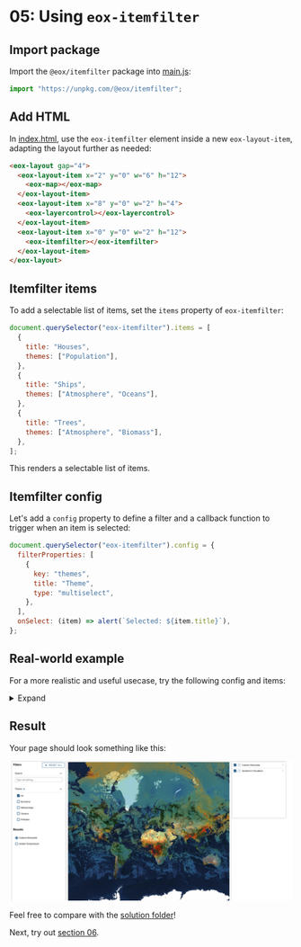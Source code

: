 # 05: Using `eox-itemfilter`

## Import package

Import the `@eox/itemfilter` package into [main.js](./main.js):

```js
import "https://unpkg.com/@eox/itemfilter";
```

## Add HTML

In [index.html](./index.html), use the `eox-itemfilter` element inside a new `eox-layout-item`, adapting the layout further as needed:

```html
<eox-layout gap="4">
  <eox-layout-item x="2" y="0" w="6" h="12">
    <eox-map></eox-map>
  </eox-layout-item>
  <eox-layout-item x="8" y="0" w="2" h="4">
    <eox-layercontrol></eox-layercontrol>
  </eox-layout-item>
  <eox-layout-item x="0" y="0" w="2" h="12">
    <eox-itemfilter></eox-itemfilter>
  </eox-layout-item>
</eox-layout>
```

## Itemfilter items

To add a selectable list of items, set the `items` property of `eox-itemfilter`:

```js
document.querySelector("eox-itemfilter").items = [
  {
    title: "Houses",
    themes: ["Population"],
  },
  {
    title: "Ships",
    themes: ["Atmosphere", "Oceans"],
  },
  {
    title: "Trees",
    themes: ["Atmosphere", "Biomass"],
  },
];
```

This renders a selectable list of items.

## Itemfilter config

Let's add a `config` property to define a filter and a callback function to trigger when an item is selected:

```js
document.querySelector("eox-itemfilter").config = {
  filterProperties: [
    {
      key: "themes",
      title: "Theme",
      type: "multiselect",
    },
  ],
  onSelect: (item) => alert(`Selected: ${item.title}`),
};
```

## Real-world example

For a more realistic and useful usecase, try the following config and items:

<details>
<summary>Expand</summary>

```js
Object.assign(document.querySelector("eox-itemfilter"), {
  config: {
    filterProperties: [
      // added full-text search filter
      {
        keys: ["title"],
        title: "Search",
        type: "text",
        expanded: true,
      },
      {
        key: "themes",
        title: "Theme",
        type: "multiselect",
        expanded: true,
      },
    ],
    onSelect: (item) => {
      const eoxMap = document.querySelector("eox-map");
      // fetch the STAC collection
      fetch(item.stac)
        .then((response) => response.json())
        .then((json) => {
          // find the link with `rel` "wms"
          const wmsLink = json.links.find((l) => l.rel === "wms");
          // push the new layer definition to the eox-map layers
          eoxMap.layers = [
            {
              type: "Tile",
              properties: {
                id: item.id,
                title: item.title,
              },
              source: {
                type: "TileWMS",
                url: wmsLink.href,
                params: {
                  LAYERS: wmsLink["wms:layers"],
                },
              },
            },
            ...eoxMap.layers,
          ];
        });
    },
  },
  items: [
    {
      title: "Global Temperature",
      id: "global-temperature",
      themes: ["Air", "Meteorology"],
      stac: "https://eurodatacube.github.io/eodash-catalog/RACE/meteorological_variables/temperature/collection.json",
    },
    {
      title: "Carbon Monoxide",
      id: "carbon-monoxide",
      themes: ["Air", "Pollution"],
      stac: "https://eurodatacube.github.io/eodash-catalog/RACE/global_parameters/CO_3_daily/collection.json",
    },
    {
      title: "Vessel Density",
      id: "vessel-density",
      themes: ["Economy", "Oceans"],
      stac: "https://eurodatacube.github.io/eodash-catalog/RACE/vessel_density/vessel_density_all/collection.json",
    },
  ],
});
```

</details>

## Result

Your page should look something like this:

![](../screenshots/05.png)

Feel free to compare with the [solution folder](./solution/)!

Next, try out [section 06](../06%20eox-stacinfo/README.md).
